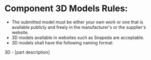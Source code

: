 # Component 3D Models Rules: 

- The submitted model must be either your own work or one that is available publicly and freely in the manufacturer's or the supplier's website. 
- 3D models available in websites such as Snapeda are acceptable. 
- 3D models shall have the following naming format:

3D - [part description]
